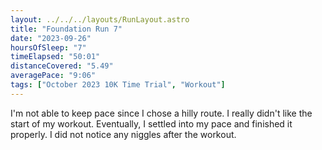 ```yaml
---
layout: ../../../layouts/RunLayout.astro
title: "Foundation Run 7"
date: "2023-09-26"
hoursOfSleep: "7"
timeElapsed: "50:01"
distanceCovered: "5.49"
averagePace: "9:06"
tags: ["October 2023 10K Time Trial", "Workout"]
---
```


I'm not able to keep pace since I chose a hilly route. I really didn't like the start of my workout. Eventually, I settled into my pace and finished it properly. I did not notice any niggles after the workout.

